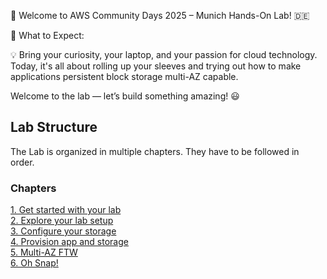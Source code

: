 👋 Welcome to AWS Community Days 2025 – Munich Hands-On Lab! 🇩🇪

🔧 What to Expect:

💡 Bring your curiosity, your laptop, and your passion for cloud technology. Today, it's all about rolling up your sleeves and trying out how to make applications persistent block storage multi-AZ capable.

Welcome to the lab — let’s build something amazing! :smiley:

## Lab Structure

The Lab is organized in multiple chapters. They have to be followed in order.

### Chapters

[1. Get started with your lab ](labguide/get-started)  
[2. Explore your lab setup](labguide/explore)  
[3. Configure your storage](labguide/configure-your-storage)  
[4. Provision app and storage](labguide/provisoning-demoapp)  
[5. Multi-AZ FTW](labguide/multi-az)  
[6. Oh Snap!](labguide/snapshots)
